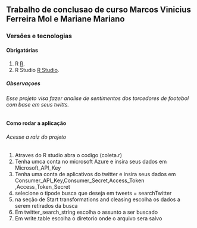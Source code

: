 ## Trabalho de conclusao de curso Marcos Vinicius Ferreira Mol e Mariane Mariano 
### Versões e tecnologias
#### Obrigatórias
1. R  [R](https://www.r-project.org/).
2. R Studio  [R Studio](https://rstudio.com/).
##### Observaçoes
###### Esse projeto visa fazer analise de sentimentos dos torcedores de footebol com base em seus twitts. 
#### Como rodar a aplicação
###### Acesse a raiz do projeto 
1. Atraves do R studio abra o codigo (coleta.r)
2. Tenha umca conta no microsoft Azure e insira seus dados em Microsoft_API_Key
3. Tenha uma conta de aplicativos do twitter e insira seus dados em Consumer_API_Key,Consumer_Secret,Access_Token ,Access_Token_Secret
4. selecione o tipode busca que deseja em tweets = searchTwitter
5. na seção de Start transformations and cleasing escolha os dados a serem retirados da busca
6. Em twitter_search_string escolha o assunto a ser buscado
7. Em write.table escolha o diretorio onde o arquivo sera salvo 
